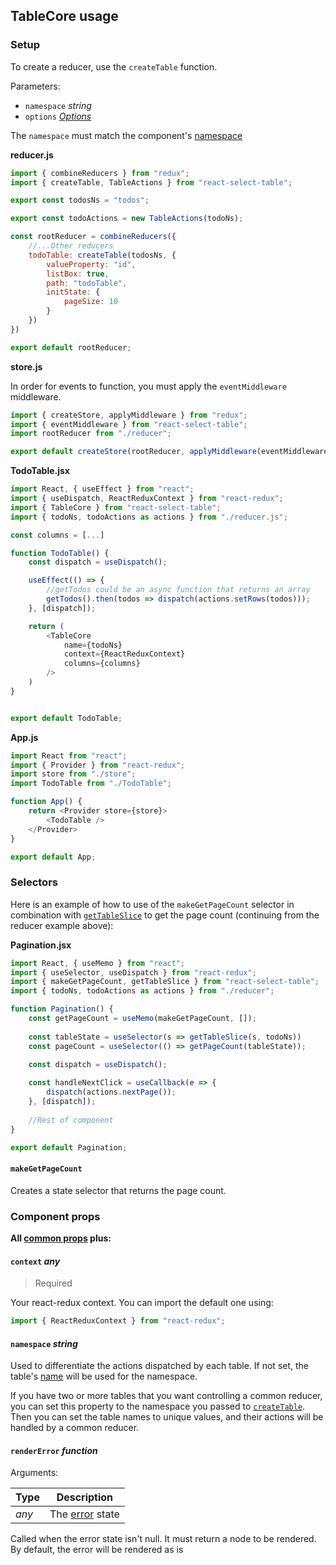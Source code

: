 ## TableCore usage

### Setup

To create a reducer, use the `createTable` function.

Parameters:

* `namespace` *string*
* `options` *[Options][options]*

The `namespace` must match the component's [namespace][namespace]

**reducer.js**

```javascript
import { combineReducers } from "redux";
import { createTable, TableActions } from "react-select-table";

export const todosNs = "todos";

export const todoActions = new TableActions(todoNs);

const rootReducer = combineReducers({
    //...Other reducers
    todoTable: createTable(todosNs, {
        valueProperty: "id",
        listBox: true,
        path: "todoTable",
        initState: {
            pageSize: 10
        }
    })
})

export default rootReducer;
```

**store.js**

In order for events to function, you must apply the `eventMiddleware` middleware.

```javascript
import { createStore, applyMiddleware } from "redux";
import { eventMiddleware } from "react-select-table";
import rootReducer from "./reducer";

export default createStore(rootReducer, applyMiddleware(eventMiddleware));
```

**TodoTable.jsx**

```javascript
import React, { useEffect } from "react";
import { useDispatch, ReactReduxContext } from "react-redux";
import { TableCore } from "react-select-table";
import { todoNs, todoActions as actions } from "./reducer.js";

const columns = [...]

function TodoTable() {
    const dispatch = useDispatch();

    useEffect(() => {
        //getTodos could be an async function that returns an array
        getTodos().then(todos => dispatch(actions.setRows(todos)));
    }, [dispatch]);

    return (
    	<TableCore
            name={todoNs}
            context={ReactReduxContext}
            columns={columns}
        />
    )
}


export default TodoTable;
```

**App.js**

```javascript
import React from "react";
import { Provider } from "react-redux";
import store from "./store";
import TodoTable from "./TodoTable";

function App() {
    return <Provider store={store}>
        <TodoTable />
    </Provider>
}

export default App;
```



### Selectors

Here is an example of how to use of the `makeGetPageCount` selector in combination with [`getTableSlice`][getSlice] to get the page count (continuing from the reducer example above):

**Pagination.jsx**

```javascript
import React, { useMemo } from "react";
import { useSelector, useDispatch } from "react-redux";
import { makeGetPageCount, getTableSlice } from "react-select-table";
import { todoNs, todoActions as actions } from "./reducer";

function Pagination() {
    const getPageCount = useMemo(makeGetPageCount, []);
    
    const tableState = useSelector(s => getTableSlice(s, todoNs))
    const pageCount = useSelector(() => getPageCount(tableState));

    const dispatch = useDispatch();
    
    const handleNextClick = useCallback(e => {
        dispatch(actions.nextPage());
    }, [dispatch]);
    
    //Rest of component
}

export default Pagination;
```

#### `makeGetPageCount`

Creates a state selector that returns the page count.



### Component props

**All [common props][commonProps] plus:**

#### `context` *any*

> Required

Your react-redux context. You can import the default one using:

```javascript
import { ReactReduxContext } from "react-redux";
```



#### `namespace` *string*

Used to differentiate the actions dispatched by each table. If not set, the table's [name][name] will be used for the namespace.

If you have two or more tables that you want controlling a common reducer, you can set this property to the namespace you passed to [`createTable`][setup]. Then you can set the table names to unique values, and their actions will be handled by a common reducer.



#### `renderError` *function*

Arguments:

| Type  | Description              |
| ----- | ------------------------ |
| *any* | The [error][error] state |

Called when the error state isn't null. It must return a node to be rendered. By default, the error will be rendered as is



[ commonProps ]: ./common.md#component-props
[name]: ./common.md#name-string



[error]: ./state.md#error-any



[options]: ./options.md



[namespace]: #namespace-string
[setup]: #setup



[getSlice]: ./utils.md#gettableslice

